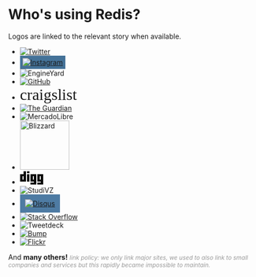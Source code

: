 Who's using Redis?
===

Logos are linked to the relevant story when available.

<ul>
  <li>
    <a href="http://www.infoq.com/presentations/Real-Time-Delivery-Twitter">
    <img src="https://twitter.com/images/resources/twitter-bird-white-on-blue.png" alt="Twitter">
    </a>
  </li>

  <li>
    <a href="http://highscalability.com/blog/2012/4/9/the-instagram-architecture-facebook-bought-for-a-cool-billio.html">
    <img style="background-color:rgb(68,114,152); padding:5px;" src="http://d36xtkk24g8jdx.cloudfront.net/bluebar/1053f34/images/homepage/brand-header.png" alt="Instagram">
    </a>
  </li>

  <li>
    <img src="http://www.engineyard.com/images/logo.png" alt="EngineYard">
  </li>

  <li>
    <a href="https://github.com/blog/530-how-we-made-github-fast"><img src="https://github.com/images/modules/header/logo.png" alt="GitHub"></a>
  </li>

  <li>
    <span style="font: 32px serif">craigslist</span>
  </li>

  <li>
    <a href="http://simonwillison.net/2009/Dec/20/crowdsourcing"><img src="http://static.guim.co.uk/static/97665/networkfront/images/guardian_logo.png" alt="The Guardian"></a>
  </li>

  <li>
    <img src="http://static.mlstatic.com/org-img/logo_ml/logoAlpha.png" alt="MercadoLibre">
  </li>

  <li>
    <img src="http://us.blizzard.com/_images/company/about/awards/logo-dev.gif" alt="Blizzard" width="100">
  </li>

  <li>
    <a href="http://nosql.mypopescu.com/post/3342598062/redis-at-digg-story-view-counts"><img src="data:image/png;base64,iVBORw0KGgoAAAANSUhEUgAAAC8AAAAbCAMAAADbEiYlAAAABlBMVEX///8LCwpatgxKAAAAaklEQVQ4EeWTSwrAIAwF4/0vXZq8FEckxU1raRbKSwY0P7OwdpqZLjmLa1O++DFDa4k63dVHui9CIpOQyppEFDnVI/zVWH+tVPdEDkmQv+Q96W/OA9eASr2Uk4pkKBJU4D2kY9wGgBLv8QfIQgLkrFnG6wAAAABJRU5ErkJggg==" alt="Digg"></a>
  </li>

  <li>
    <img src="http://static.pe.studivz.net/20101222-0/Img/logo.png" alt="StudiVZ">
  </li>

  <li>
    <a href="http://bretthoerner.com/2011/2/21/redis-at-disqus/"><img style="background-color:#4e7ba3; padding:10px;" src="http://mediacdn.disqus.com/1294274648/img/disqus-logo.png" alt="Disqus"></a>
  </li>

  <li>
    <a href="http://meta.stackoverflow.com/questions/69164/does-stackoverflow-use-caching-and-if-so-how/69172"><img src="http://sstatic.net/stackoverflow/img/logo.png" alt="Stack Overflow"></a>
  </li>

  <li>
    <!-- https://github.com/antirez/redis-doc/issues#issue/8 //-->
    <img src="http://www.tweetdeck.com/assets/logo/UpdatedLogo-500x500.png" alt="Tweetdeck">
  </li>

  <li>
    <a href="http://devblog.bu.mp/how-we-use-redis-at-bump"><img src="/images/companies/bump.png" alt="Bump"></a>
  </li>

  <li>
    <a href="http://code.flickr.com/blog/2011/10/11/talk-real-time-updates-on-the-cheap-for-fun-and-profit/"><img src="http://l.yimg.com/g/images/en-us/flickr-yahoo-logo.png.v3" alt="Flickr"></a>
  </li>
</ul>

And <strong>many others!</strong> <i style="color:#999; font-size:12px;">link policy: we only link major sites, we used to also link to small companies and services but this rapidly became impossible to maintain.</i>
